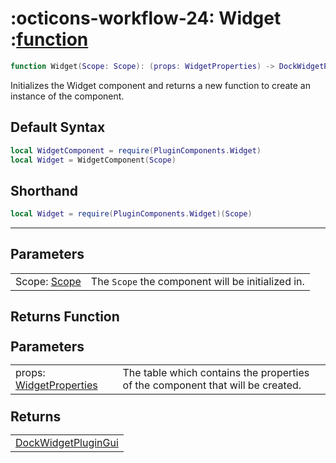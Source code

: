 <h1 class="api-header" markdown>
    <span class="api-icon" markdown>:octicons-workflow-24:</span>
    <span class="api-title">Widget</span>
    <span class="api-type">:</span><a href="https://create.roblox.com/docs/luau/functions" class="api-type">function</a>
</h1>

```lua
function Widget(Scope: Scope): (props: WidgetProperties) -> DockWidgetPluginGui
```
Initializes the Widget component and returns a new function to create an instance of the component.

## Default Syntax

```lua
local WidgetComponent = require(PluginComponents.Widget)
local Widget = WidgetComponent(Scope)
```

## Shorthand

```lua
local Widget = require(PluginComponents.Widget)(Scope)
```

-----

## Parameters
<span markdown>
    <div class="md-typeset__table">
        <table>
            <tbody>
                <tr>
                    <td class="api-param-highlight">Scope: <a href="">Scope</a></td>
                    <td>The <code>Scope</code> the component will be initialized in.</td>
                </tr>
            </tbody>
        </table>
    </div>
</span>

## Returns Function
<span markdown>
    <div class="md-typeset__table" id="api-returns-function-table">
        <h2 style="margin: 1.1em 0 .64em">Parameters</h2>
        <table>
            <tbody>
                <tr>
                    <td class="api-param-highlight">props: <a href="../../types/Widget">WidgetProperties</a></td>
                    <td>The table which contains the properties of the component that will be created.</td>
                </tr>
            </tbody>
        </table>
        <h2 style="margin: 1.1em 0 .64em">Returns</h2>
        <table>
            <tbody>
                <tr>
                    <td class="api-return-box"><a href="https://create.roblox.com/docs/reference/engine/classes/DockWidgetPluginGui">DockWidgetPluginGui</a></td>
                </tr>
            </tbody>
        </table>
    </div>
</div>